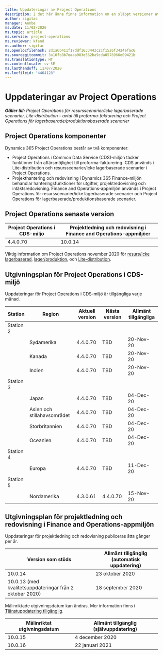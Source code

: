 ```yaml
---
title: Uppdateringar av Project Operations
description: I det här ämne finns information om en släppt versioner av Dynamics 365 Project Operations.
author: sigitac
manager: Annbe
ms.date: 11/02/2020
ms.topic: article
ms.service: project-operations
ms.reviewer: kfend
ms.author: sigitac
ms.openlocfilehash: 2d1a6b411f17ddf1633443c2cf1526f3424efac6
ms.sourcegitcommit: 3a10fb3b7eaaa983e562ba9cda0576966e09421b
ms.translationtype: HT
ms.contentlocale: sv-SE
ms.lasthandoff: 11/07/2020
ms.locfileid: "4404128"
---
```

# <a name="project-operations-updates"></a>Uppdateringar av Project Operations

_**Gäller till:** Project Operations för resursscenarier/icke lagerbaserade scenarier, Lite-distribution - avtal till proforma-fakturering och Project Operations för lagerbaserade/produktionsbaserade scenarier_

## <a name="project-operations-components"></a>Project Operations komponenter

Dynamics 365 Project Operations består av två komponenter:

- Project Operations i Common Data Service (CDS)-miljön täcker funktioner från affärsmöjlighet till proforma-fakturering. CDS används i Lite-distribution och resursscenarier/icke lagerbaserade scenarier i Project Operations.
- Projekthantering och redovisning i Dynamics 365 Finance-miljön behandlar hanteringsfunktioner för utgifter, projektredovisning och intäktsredovisning. Finance and Operations-appmiljön används i Project Operations för resursscenarier/icke lagerbaserade scenarier och Project Operations för lagerbaserade/produktionsbaserade scenarier.

## <a name="project-operations-latest-version"></a>Project Operations senaste version

| Project Operations i CDS-miljö | Projektledning och redovisning i Finance and Operations-appmiljöer |
| --- | --- |
| 4.4.0.70 | 10.0.14 |

Viktig information om Project Operations november 2020 för [resurs/icke lagerbaserad](whats-new-nov-2020-resource-based.md), [lager/produktion](../prod-pma/whats-new/whats-new-nov-2020-production-based.md), och [Lite-distribution](../pro/whats-new/whats-new-nov-2020-lite.md).

## <a name="release-schedule-for-project-operations-on-cds-environment"></a>Utgivningsplan för Project Operations i CDS-miljö

Uppdateringar för Project Operations i CDS-miljö är tillgängliga varje månad. 

| Station   | Region        | Aktuell version | Nästa version | Allmänt tillgängliga |
|-----------|---------------|-----------------|--------------|---------------------|
| Station 2 |   &nbsp;      |    &nbsp;       | &nbsp;       |      &nbsp;         |
|   &nbsp;  | Sydamerika |  4.4.0.70       | TBD     | 20-Nov-20           |
|    &nbsp; | Kanada        |  4.4.0.70       | TBD     | 20-Nov-20           |
|   &nbsp;  | Indien         |  4.4.0.70       | TBD     | 20-Nov-20           |
| Station 3  |      &nbsp;   |     &nbsp;      |     &nbsp;   |      &nbsp;         |
|   &nbsp;  | Japan         |  4.4.0.70       | TBD     | 04-Dec-20           |
|   &nbsp;  | Asien och stillahavsområdet  |  4.4.0.70       | TBD     | 04-Dec-20           |
|   &nbsp;  | Storbritannien |  4.4.0.70       | TBD     | 04-Dec-20           |
|   &nbsp;  | Oceanien       |  4.4.0.70       | TBD     | 04-Dec-20           |
| Station 4 |     &nbsp;    |     &nbsp;      |     &nbsp;   |      &nbsp;         |
|   &nbsp;  | Europa        |  4.4.0.70       | TBD     | 11-Dec-20           |
| Station 5 |     &nbsp;    |     &nbsp;      |     &nbsp;   |      &nbsp;         |
|   &nbsp;  | Nordamerika | 4.3.0.61        | 4.4.0.70     | 15-Nov-20           |

## <a name="release-schedule-for-project-management-and-accounting-in-the-finance-and-operations-apps-environment"></a>Utgivningsplan för projektledning och redovisning i Finance and Operations-appmiljön

Uppdateringar för projektledning och redovisning publiceras åtta gånger per år.

| Version som stöds | Allmänt tillgänglig (automatisk uppdatering) |
| --- | --- |
| 10.0.14 | 23 oktober 2020 |
| 10.0.13 (med kvalitetsuppdateringar från 2 oktober 2020) | 18 september 2020 |

Målinriktade utgivningsdatum kan ändras. Mer information finns i [Tjänstuppdatering tillgänglig](https://docs.microsoft.com/dynamics365/fin-ops-core/fin-ops/get-started/public-preview-releases?toc=/dynamics365/finance/toc.json).

| Målinriktat utgivningsdatum | Allmänt tillgänglig (självuppdatering) |
| --- | --- |
| 10.0.15 | 4 december 2020 |
| 10.0.16 | 22 januari 2021 |

